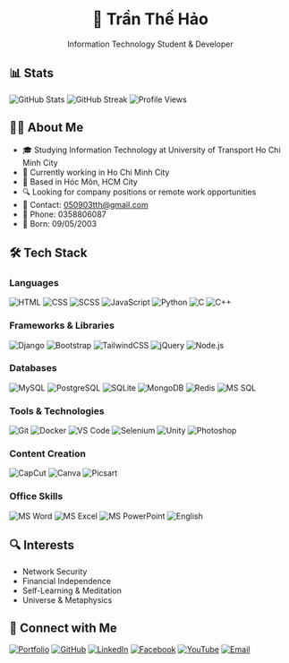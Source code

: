 # <div align="center">👋 Trần Thế Hảo</div>
<div align="center">Information Technology Student & Developer</div>

## 📊 Stats
![GitHub Stats](https://github-readme-stats.vercel.app/api?username=050903&show_icons=true&theme=radical)
![GitHub Streak](https://github-readme-streak-stats.herokuapp.com/?user=050903&theme=radical)
![Profile Views](https://komarev.com/ghpvc/?username=050903&color=blue)

## 🧑‍💻 About Me
- 🎓 Studying Information Technology at University of Transport Ho Chi Minh City
- 💼 Currently working in Ho Chi Minh City
- 📍 Based in Hóc Môn, HCM City
- 🔍 Looking for company positions or remote work opportunities
- 📧 Contact: [050903tth@gmail.com](mailto:050903tth@gmail.com)
- 📱 Phone: 0358806087
- 🎂 Born: 09/05/2003

## 🛠️ Tech Stack
### Languages
![HTML](https://img.shields.io/badge/HTML-Expert-orange?logo=html5)
![CSS](https://img.shields.io/badge/CSS-Intermediate-blue?logo=css3)
![SCSS](https://img.shields.io/badge/SCSS-Intermediate-pink?logo=sass)
![JavaScript](https://img.shields.io/badge/JavaScript-Basic-yellow?logo=javascript)
![Python](https://img.shields.io/badge/Python-Basic-blue?logo=python)
![C](https://img.shields.io/badge/C-Basic-blue?logo=c)
![C++](https://img.shields.io/badge/C++-Basic-blue?logo=cplusplus)

### Frameworks & Libraries
![Django](https://img.shields.io/badge/Django-Framework-green?logo=django)
![Bootstrap](https://img.shields.io/badge/Bootstrap-UI-purple?logo=bootstrap)
![TailwindCSS](https://img.shields.io/badge/TailwindCSS-UI-0ea5e9?logo=tailwindcss)
![jQuery](https://img.shields.io/badge/jQuery-Library-blue?logo=jquery)
![Node.js](https://img.shields.io/badge/Node.js-Runtime-green?logo=node.js)

### Databases
![MySQL](https://img.shields.io/badge/MySQL-Database-blue?logo=mysql)
![PostgreSQL](https://img.shields.io/badge/PostgreSQL-Database-blue?logo=postgresql)
![SQLite](https://img.shields.io/badge/SQLite-Database-blue?logo=sqlite)
![MongoDB](https://img.shields.io/badge/MongoDB-Database-green?logo=mongodb)
![Redis](https://img.shields.io/badge/Redis-Database-red?logo=redis)
![MS SQL](https://img.shields.io/badge/MSSQL-Database-blue?logo=microsoftsqlserver)

### Tools & Technologies
![Git](https://img.shields.io/badge/Git-Version_Control-red?logo=git)
![Docker](https://img.shields.io/badge/Docker-Container-blue?logo=docker)
![VS Code](https://img.shields.io/badge/VS_Code-Editor-blue?logo=visualstudiocode)
![Selenium](https://img.shields.io/badge/Selenium-Testing-green?logo=selenium)
![Unity](https://img.shields.io/badge/Unity-Game_Dev-black?logo=unity)
![Photoshop](https://img.shields.io/badge/Photoshop-Design-blue?logo=adobephotoshop)

### Content Creation
![CapCut](https://img.shields.io/badge/CapCut-Editing-lightgrey?logo=capcut)
![Canva](https://img.shields.io/badge/Canva-Design-blue?logo=canva)
![Picsart](https://img.shields.io/badge/Picsart-Creative-magenta?logo=picsart)

### Office Skills
![MS Word](https://img.shields.io/badge/Word-Office-blue?logo=microsoftword)
![MS Excel](https://img.shields.io/badge/Excel-Office-green?logo=microsoftexcel)
![MS PowerPoint](https://img.shields.io/badge/PowerPoint-Office-red?logo=microsoftpowerpoint)
![English](https://img.shields.io/badge/English-Intermediate-yellow?logo=polywork)

## 🔍 Interests
- Network Security
- Financial Independence
- Self-Learning & Meditation
- Universe & Metaphysics

## 🔗 Connect with Me
[![Portfolio](https://img.shields.io/badge/Portfolio-Visit_Site-blue?style=for-the-badge&logo=googlechrome)](https://sites.google.com/view/tranthehaoportfolio)
[![GitHub](https://img.shields.io/badge/GitHub-050903-black?style=for-the-badge&logo=github)](https://github.com/050903)
[![LinkedIn](https://img.shields.io/badge/LinkedIn-Trần_Thế_Hảo-blue?style=for-the-badge&logo=linkedin)](https://linkedin.com/in/hảo-trần-thế-507026290)
[![Facebook](https://img.shields.io/badge/Facebook-Trần_Thế_Hảo-blue?style=for-the-badge&logo=facebook)](https://fb.com/trần%20thế%20hảo)
[![YouTube](https://img.shields.io/badge/YouTube-Hảo_Trần_Thế-red?style=for-the-badge&logo=youtube)](https://www.youtube.com/c/hảo%20trần%20thế)
[![Email](https://img.shields.io/badge/Email-Contact_Me-blue?style=for-the-badge&logo=gmail)](mailto:050903tth@gmail.com)
